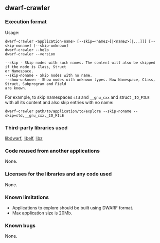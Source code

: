 ## dwarf-crawler

### Execution format
Usage:

    dwarf-crawler <application-name> [--skip=<name1>[|<name2>[|...]]] [--skip-noname] [--skip-unknown]
    dwarf-crawler --help
    dwarf-crawler --version

    --skip - Skip nodes with such names. The content will also be skipped if the node is Class, Struct 
    or Namespace.
    --skip-noname - Skip nodes with no name.
    --show-unknown - Show nodes with unknown types. Now Namespace, Class, Struct, Subprogram and Field 
    are known.

For example, to skip namespaces `std` and `__gnu_cxx` and struct `_IO_FILE` with all its content and also skip entries with no name:

    dwarf-crawler path/to/application/to/explore --skip-noname --skip=std,__gnu_cxx,_IO_FILE

### Third-party libraries used
[libdwarf](https://www.prevanders.net/dwarf.html),
[libelf](https://directory.fsf.org/wiki/Libelf),
[libz](https://zlib.net/)

### Code reused from another applications
None.
### Licenses for the libraries and any code used
None.
### Known limitations
- Applications to explore should be built using DWARF format. 
- Max application size is 20Mb.
### Known bugs
None.
